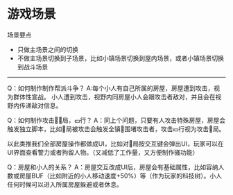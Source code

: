 # 游戏场景

场景要点

- 只做主场景之间的切换
- 不做主场景切换到子场景，比如小镇场景切换到屋内场景，或者小镇场景切换到战斗场景

------

Q：如何制作制作帮派斗争？
A:每个小人有自己所属的房屋，房屋遭到攻击，视为群体性宣战。
小人遭到攻击，视野内同房屋小人会跟攻击者敌对，并且会在视野内传递敌对信息。

Q：如何制作攻击👮‍♂️局，💴行？
A：同上个问题，只要有人攻击特殊房屋，房屋会触发独立脚本，比如👮‍局被攻击会触发全镇👮‍围堵攻击者，攻击💴行视为攻击👮‍局。

以此类推我们全部房屋操作都做成UI，比如对👮‍局按交互键会弹出UI，玩家可以在UI界面查看警力或者拘留人物。（又减低了工作量，又方便制作骚功能）

Q：房屋和小人的关系？
A：房屋交互改成UI后，房屋会有基础属性，比如容纳人数或房屋BUF（比如附近的小人移动速度+50%）等（作为玩家的科技树）。小人任何时候可以进入所属房屋躲避或者休息。